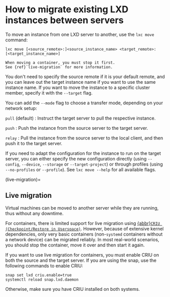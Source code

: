 # How to migrate existing LXD instances between servers

To move an instance from one LXD server to another, use the `lxc move` command:

    lxc move [<source_remote>:]<source_instance_name> <target_remote>:[<target_instance_name>]

```{note}
When moving a container, you must stop it first.
See {ref}`live-migration` for more information.
```

You don't need to specify the source remote if it is your default remote, and you can leave out the target instance name if you want to use the same instance name.
If you want to move the instance to a specific cluster member, specify it with the `--target` flag.

You can add the `--mode` flag to choose a transfer mode, depending on your network setup:

`pull` (default)
: Instruct the target server to pull the respective instance.

`push`
: Push the instance from the source server to the target server.

`relay`
: Pull the instance from the source server to the local client, and then push it to the target server.

If you need to adapt the configuration for the instance to run on the target server, you can either specify the new configuration directly (using `--config`, `--device`, `--storage` or `--target-project`) or through profiles (using `--no-profiles` or `--profile`). See `lxc move --help` for all available flags.

(live-migration)=
## Live migration

Virtual machines can be moved to another server while they are running, thus without any downtime.

For containers, there is limited support for live migration using [{abbr}`CRIU (Checkpoint/Restore in Userspace)`](https://criu.org/).
However, because of extensive kernel dependencies, only very basic containers (non-`systemd` containers without a network device) can be migrated reliably.
In most real-world scenarios, you should stop the container, move it over and then start it again.

If you want to use live migration for containers, you must enable CRIU on both the source and the target server.
If you are using the snap, use the following commands to enable CRIU:

    snap set lxd criu.enable=true
    systemctl reload snap.lxd.daemon

Otherwise, make sure you have CRIU installed on both systems.

